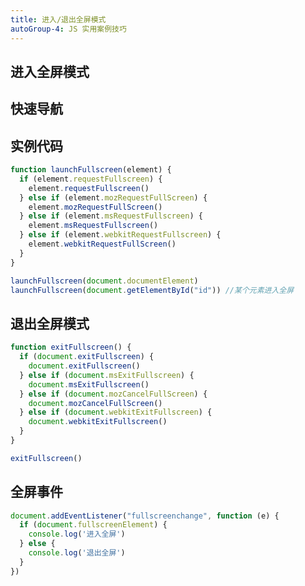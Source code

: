 ```yaml
---
title: 进入/退出全屏模式
autoGroup-4: JS 实用案例技巧
---
```


## 进入全屏模式

## 快速导航

<TOC />

## 实例代码

```javascript
function launchFullscreen(element) {
  if (element.requestFullscreen) {
    element.requestFullscreen()
  } else if (element.mozRequestFullScreen) {
    element.mozRequestFullScreen()
  } else if (element.msRequestFullscreen) {
    element.msRequestFullscreen()
  } else if (element.webkitRequestFullscreen) {
    element.webkitRequestFullScreen()
  }
}

launchFullscreen(document.documentElement)
launchFullscreen(document.getElementById("id")) //某个元素进入全屏
```

## 退出全屏模式

```javascript
function exitFullscreen() {
  if (document.exitFullscreen) {
    document.exitFullscreen()
  } else if (document.msExitFullscreen) {
    document.msExitFullscreen()
  } else if (document.mozCancelFullScreen) {
    document.mozCancelFullScreen()
  } else if (document.webkitExitFullscreen) {
    document.webkitExitFullscreen()
  }
}

exitFullscreen()
```

## 全屏事件

```javascript
document.addEventListener("fullscreenchange", function (e) {
  if (document.fullscreenElement) {
    console.log('进入全屏')
  } else {
    console.log('退出全屏')
  }
})
```

<footer-FooterLink :isShareLink="true" :isDaShang="true" />
<footer-FeedBack />
